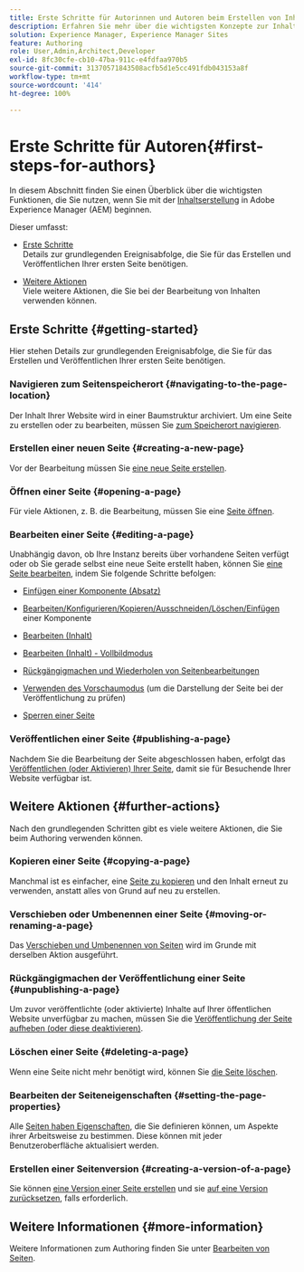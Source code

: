 ```yaml
---
title: Erste Schritte für Autorinnen und Autoren beim Erstellen von Inhalten in AEM
description: Erfahren Sie mehr über die wichtigsten Konzepte zur Inhaltserstellung und zum Authoring in AEM 6.5 LTS. Außerdem finden Sie hier Informationen zur Verwendung von Tags, Vorlagen und anderen Seitenfunktionen.
solution: Experience Manager, Experience Manager Sites
feature: Authoring
role: User,Admin,Architect,Developer
exl-id: 8fc30cfe-cb10-47ba-911c-e4fdfaa970b5
source-git-commit: 31370571843508acfb5d1e5cc491fdb043153a8f
workflow-type: tm+mt
source-wordcount: '414'
ht-degree: 100%

---
```


# Erste Schritte für Autoren{#first-steps-for-authors}

In diesem Abschnitt finden Sie einen Überblick über die wichtigsten Funktionen, die Sie nutzen, wenn Sie mit der [Inhaltserstellung](/help/sites-authoring/author.md#concept-of-authoring-and-publishing) in Adobe Experience Manager (AEM) beginnen.

Dieser umfasst:

* [Erste Schritte](#getting-started)\
  Details zur grundlegenden Ereignisabfolge, die Sie für das Erstellen und Veröffentlichen Ihrer ersten Seite benötigen.

* [Weitere Aktionen](#further-actions)\
  Viele weitere Aktionen, die Sie bei der Bearbeitung von Inhalten verwenden können.

## Erste Schritte {#getting-started}

Hier stehen Details zur grundlegenden Ereignisabfolge, die Sie für das Erstellen und Veröffentlichen Ihrer ersten Seite benötigen.

### Navigieren zum Seitenspeicherort {#navigating-to-the-page-location}

Der Inhalt Ihrer Website wird in einer Baumstruktur archiviert. Um eine Seite zu erstellen oder zu bearbeiten, müssen Sie [zum Speicherort navigieren](/help/sites-authoring/basic-handling.md#viewing-and-selecting-resources).

### Erstellen einer neuen Seite {#creating-a-new-page}

Vor der Bearbeitung müssen Sie [eine neue Seite erstellen](/help/sites-authoring/managing-pages.md#creating-a-new-page).

### Öffnen einer Seite {#opening-a-page}

Für viele Aktionen, z. B. die Bearbeitung, müssen Sie eine [Seite öffnen](/help/sites-authoring/managing-pages.md#opening-a-page-for-editing).

### Bearbeiten einer Seite {#editing-a-page}

Unabhängig davon, ob Ihre Instanz bereits über vorhandene Seiten verfügt oder ob Sie gerade selbst eine neue Seite erstellt haben, können Sie [eine Seite bearbeiten](/help/sites-authoring/editing-content.md), indem Sie folgende Schritte befolgen:

* [Einfügen einer Komponente (Absatz)](/help/sites-authoring/editing-content.md#inserting-a-component)
* [Bearbeiten/Konfigurieren/Kopieren/Ausschneiden/Löschen/Einfügen](/help/sites-authoring/editing-content.md#edit-configure-copy-cut-delete-paste) einer Komponente
* [Bearbeiten (Inhalt)](/help/sites-authoring/editing-content.md#edit-content)
* [Bearbeiten (Inhalt) - Vollbildmodus](/help/sites-authoring/editing-content.md#edit-content-full-screen-mode)

* [Rückgängigmachen und Wiederholen von Seitenbearbeitungen](/help/sites-authoring/editing-content.md#undoing-and-redoing-page-edits)
* [Verwenden des Vorschaumodus](/help/sites-authoring/editing-content.md#preview-mode) (um die Darstellung der Seite bei der Veröffentlichung zu prüfen)
* [Sperren einer Seite](/help/sites-authoring/editing-content.md#locking-a-page)

### Veröffentlichen einer Seite {#publishing-a-page}

Nachdem Sie die Bearbeitung der Seite abgeschlossen haben, erfolgt das [Veröffentlichen (oder Aktivieren) Ihrer Seite](/help/sites-authoring/publishing-pages.md#main-pars-title-10), damit sie für Besuchende Ihrer Website verfügbar ist.

## Weitere Aktionen {#further-actions}

Nach den grundlegenden Schritten gibt es viele weitere Aktionen, die Sie beim Authoring verwenden können.

### Kopieren einer Seite {#copying-a-page}

Manchmal ist es einfacher, eine [Seite zu kopieren](/help/sites-authoring/managing-pages.md#copying-and-pasting-a-page) und den Inhalt erneut zu verwenden, anstatt alles von Grund auf neu zu erstellen.

### Verschieben oder Umbenennen einer Seite {#moving-or-renaming-a-page}

Das [Verschieben und Umbenennen von Seiten](/help/sites-authoring/managing-pages.md#moving-or-renaming-a-page) wird im Grunde mit derselben Aktion ausgeführt.

### Rückgängigmachen der Veröffentlichung einer Seite {#unpublishing-a-page}

Um zuvor veröffentlichte (oder aktivierte) Inhalte auf Ihrer öffentlichen Website unverfügbar zu machen, müssen Sie die [Veröffentlichung der Seite aufheben (oder diese deaktivieren)](/help/sites-authoring/publishing-pages.md#main-pars-title-5).

### Löschen einer Seite {#deleting-a-page}

Wenn eine Seite nicht mehr benötigt wird, können Sie [die Seite löschen](/help/sites-authoring/managing-pages.md#deleting-a-page).

### Bearbeiten der Seiteneigenschaften {#setting-the-page-properties}

Alle [Seiten haben Eigenschaften](/help/sites-authoring/editing-page-properties.md), die Sie definieren können, um Aspekte ihrer Arbeitsweise zu bestimmen. Diese können mit jeder Benutzeroberfläche aktualisiert werden.

### Erstellen einer Seitenversion {#creating-a-version-of-a-page}

Sie können [eine Version einer Seite erstellen](/help/sites-authoring/working-with-page-versions.md#creating-a-new-version) und sie [auf eine Version zurücksetzen](/help/sites-authoring/working-with-page-versions.md#reverting-to-a-page-version), falls erforderlich.

## Weitere Informationen {#more-information}

Weitere Informationen zum Authoring finden Sie unter [Bearbeiten von Seiten](/help/sites-authoring/page-authoring.md).
